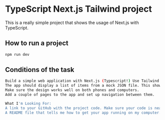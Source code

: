 # TypeScript Next.js Tailwind project

This is a really simple project that shows the usage of Next.js with TypeScript.

## How to run a project

```bash
npm run dev
```

## Сonditions of the task

```bash
Build a simple web application with Next.js (Typescript!) Use Tailwind CSS for the design.
The app should display a list of items from a mock JSON file. This shows how you handle data.
Make sure the design works well on both phones and computers.
Add a couple of pages to the app and set up navigation between them.

What I'm Looking For:
A link to your GitHub with the project code. Make sure your code is neat and you explain any big decisions you made.
A README file that tells me how to get your app running on my computer.
```
